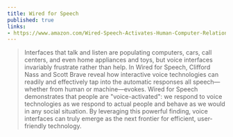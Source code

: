 ```yaml
---
title: Wired for Speech
published: true
links:
- https://www.amazon.com/Wired-Speech-Activates-Human-Computer-Relationship/dp/0262640651
---
```


> Interfaces that talk and listen are populating computers, cars, call centers, and even home appliances and toys, but voice interfaces invariably frustrate rather than help. In Wired for Speech, Clifford Nass and Scott Brave reveal how interactive voice technologies can readily and effectively tap into the automatic responses all speech—whether from human or machine—evokes. Wired for Speech demonstrates that people are "voice-activated": we respond to voice technologies as we respond to actual people and behave as we would in any social situation. By leveraging this powerful finding, voice interfaces can truly emerge as the next frontier for efficient, user-friendly technology.
